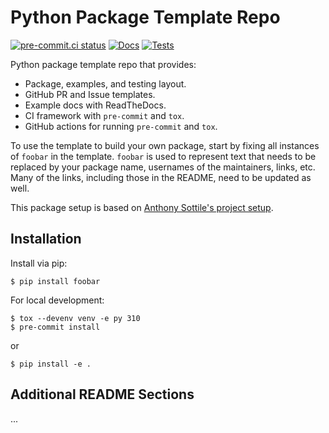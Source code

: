 # Python Package Template Repo

<!-- REPLACE THE FOLLOWING LINKS WITH THE CORRECT ONES
- pre-commit.ci badge can be found on pre-commit.ci after you enable precommit for you repo.
- Alternatively, GitHub actions can be used to run pre-commit in CI by removing the '.disabled' from `.github/workflows/style.yml.disabled` and uncommenting the badge below.
- RTDs badge can be found on readthedocs.org after enabling RTD for your repo.
-->
[![pre-commit.ci status](https://results.pre-commit.ci/badge/github/gpauloski/python-template/main.svg)](https://results.pre-commit.ci/latest/github/gpauloski/python-template/main)
[![Docs](https://github.com/gpauloski/python-template/actions/workflows/docs.yml/badge.svg)](https://github.com/gpauloski/python-template/actions)
[![Tests](https://github.com/gpauloski/python-template/actions/workflows/tests.yml/badge.svg)](https://github.com/gpauloski/python-template/actions)
<!--
[![Style](https://github.com/gpauloski/python-template/actions/workflows/style.yml/badge.svg)](https://github.com/gpauloski/python-template/actions)
[![Docs](https://readthedocs.org/projects/foobar/badge/?version=latest)](https://foobar.readthedocs.io/en/latest/?badge=latest)
-->

Python package template repo that provides:
- Package, examples, and testing layout.
- GitHub PR and Issue templates.
- Example docs with ReadTheDocs.
- CI framework with `pre-commit` and `tox`.
- GitHub actions for running `pre-commit` and `tox`.

To use the template to build your own package, start by fixing all instances of `foobar` in the template.
`foobar` is used to represent text that needs to be replaced by your package name, usernames of the maintainers, links, etc.
Many of the links, including those in the README, need to be updated as well.

This package setup is based on [Anthony Sottile's project setup](https://www.youtube.com/watch?v=q8DkatMZvUs&list=PLWBKAf81pmOaP9naRiNAqug6EBnkPakvY).

## Installation

Install via pip:
```
$ pip install foobar
```

For local development:
```
$ tox --devenv venv -e py 310
$ pre-commit install
```
or
```
$ pip install -e .
```

## Additional README Sections

...
